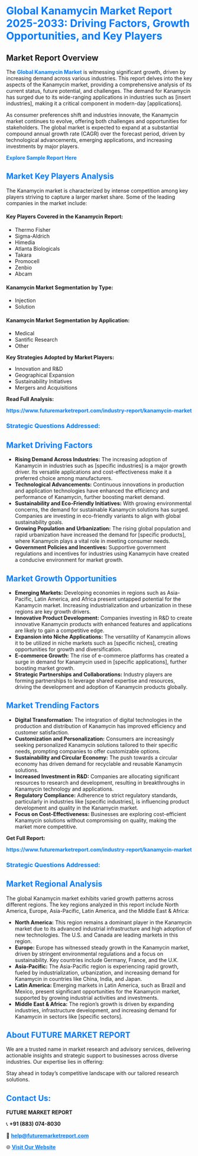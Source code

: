 <h1 style="color: #007BFF;">Global Kanamycin Market Report 2025-2033: Driving Factors, Growth Opportunities, and Key Players</h1>

<section id="overview">
<h2>Market Report Overview</h2>
<p>The <a href="https://www.futuremarketreport.com/industry-report/kanamycin-market" style="color: #007BFF; text-decoration: none;"><strong>Global Kanamycin Market</strong></a> is witnessing significant growth, driven by increasing demand across various industries. This report delves into the key aspects of the Kanamycin market, providing a comprehensive analysis of its current status, future potential, and challenges. The demand for Kanamycin has surged due to its wide-ranging applications in industries such as [insert industries], making it a critical component in modern-day [applications].</p>
<p>As consumer preferences shift and industries innovate, the Kanamycin market continues to evolve, offering both challenges and opportunities for stakeholders. The global market is expected to expand at a substantial compound annual growth rate (CAGR) over the forecast period, driven by technological advancements, emerging applications, and increasing investments by major players.</p>
</section>

<section id="overview">
<p><a href="https://www.futuremarketreport.com/request-sample/reportId=30695" style="color: #007BFF; text-decoration: none;"><strong>Explore Sample Report Here</strong></a></p>
</section>

<section id="key-players">
<h2 style="color: #007BFF;">Market Key Players Analysis</h2>
<p>The Kanamycin market is characterized by intense competition among key players striving to capture a larger market share. Some of the leading companies in the market include:</p>
<h4>Key Players Covered in the Kanamycin Report:</h4>
<ul><li>Thermo Fisher</li><li>Sigma-Aldrich</li><li>Himedia</li><li>Atlanta Biologicals</li><li>Takara</li><li>Promocell</li><li>Zenbio</li><li>Abcam</li></ul>
<h4>Kanamycin Market Segmentation by Type:</h4>
<ul><li>Injection</li><li>Solution</li></ul>

<h4>Kanamycin Market Segmentation by Application:</h4>
<ul><li>Medical</li><li>Santific Research</li><li>Other</li></ul>
<p><strong>Key Strategies Adopted by Market Players:</strong></p>
<ul>
<li>Innovation and R&D</li>
<li>Geographical Expansion</li>
<li>Sustainability Initiatives</li>
<li>Mergers and Acquisitions</li>
</ul>
</section>

<section>
<p><strong>Read Full Analysis: </strong></p><a href="https://www.futuremarketreport.com/industry-report/kanamycin-market" style="color: #007BFF; text-decoration: none;"><strong>https://www.futuremarketreport.com/industry-report/kanamycin-market</strong></a>
<h3 style="color: #007BFF;">Strategic Questions Addressed:</h3>
</section>

<section id="driving-factors">
<h2 style="color: #007BFF;">Market Driving Factors</h2>
<ul>
<li><strong>Rising Demand Across Industries:</strong> The increasing adoption of Kanamycin in industries such as [specific industries] is a major growth driver. Its versatile applications and cost-effectiveness make it a preferred choice among manufacturers.</li>
<li><strong>Technological Advancements:</strong> Continuous innovations in production and application technologies have enhanced the efficiency and performance of Kanamycin, further boosting market demand.</li>
<li><strong>Sustainability and Eco-Friendly Initiatives:</strong> With growing environmental concerns, the demand for sustainable Kanamycin solutions has surged. Companies are investing in eco-friendly variants to align with global sustainability goals.</li>
<li><strong>Growing Population and Urbanization:</strong> The rising global population and rapid urbanization have increased the demand for [specific products], where Kanamycin plays a vital role in meeting consumer needs.</li>
<li><strong>Government Policies and Incentives:</strong> Supportive government regulations and incentives for industries using Kanamycin have created a conducive environment for market growth.</li>
</ul>
</section>

<section id="growth-opportunities">
<h2 style="color: #007BFF;">Market Growth Opportunities</h2>
<ul>
<li><strong>Emerging Markets:</strong> Developing economies in regions such as Asia-Pacific, Latin America, and Africa present untapped potential for the Kanamycin market. Increasing industrialization and urbanization in these regions are key growth drivers.</li>
<li><strong>Innovative Product Development:</strong> Companies investing in R&D to create innovative Kanamycin products with enhanced features and applications are likely to gain a competitive edge.</li>
<li><strong>Expansion into Niche Applications:</strong> The versatility of Kanamycin allows it to be utilized in niche markets such as [specific niches], creating opportunities for growth and diversification.</li>
<li><strong>E-commerce Growth:</strong> The rise of e-commerce platforms has created a surge in demand for Kanamycin used in [specific applications], further boosting market growth.</li>
<li><strong>Strategic Partnerships and Collaborations:</strong> Industry players are forming partnerships to leverage shared expertise and resources, driving the development and adoption of Kanamycin products globally.</li>
</ul>
</section>

<section id="trending-factors">
<h2 style="color: #007BFF;">Market Trending Factors</h2>
<ul>
<li><strong>Digital Transformation:</strong> The integration of digital technologies in the production and distribution of Kanamycin has improved efficiency and customer satisfaction.</li>
<li><strong>Customization and Personalization:</strong> Consumers are increasingly seeking personalized Kanamycin solutions tailored to their specific needs, prompting companies to offer customizable options.</li>
<li><strong>Sustainability and Circular Economy:</strong> The push towards a circular economy has driven demand for recyclable and reusable Kanamycin solutions.</li>
<li><strong>Increased Investment in R&D:</strong> Companies are allocating significant resources to research and development, resulting in breakthroughs in Kanamycin technology and applications.</li>
<li><strong>Regulatory Compliance:</strong> Adherence to strict regulatory standards, particularly in industries like [specific industries], is influencing product development and quality in the Kanamycin market.</li>
<li><strong>Focus on Cost-Effectiveness:</strong> Businesses are exploring cost-efficient Kanamycin solutions without compromising on quality, making the market more competitive.</li>
</ul>
</section>

<section>
<p><strong>Get Full Report: </strong></p><a href="https://www.futuremarketreport.com/industry-report/kanamycin-market" style="color: #007BFF; text-decoration: none;"><strong>https://www.futuremarketreport.com/industry-report/kanamycin-market</strong></a>
<h3 style="color: #007BFF;">Strategic Questions Addressed:</h3>
</section>


<section id="regional-analysis">
<h2 style="color: #007BFF;">Market Regional Analysis</h2>
<p>The global Kanamycin market exhibits varied growth patterns across different regions. The key regions analyzed in this report include North America, Europe, Asia-Pacific, Latin America, and the Middle East & Africa:</p>
<ul>
<li><strong>North America:</strong> This region remains a dominant player in the Kanamycin market due to its advanced industrial infrastructure and high adoption of new technologies. The U.S. and Canada are leading markets in this region.</li>
<li><strong>Europe:</strong> Europe has witnessed steady growth in the Kanamycin market, driven by stringent environmental regulations and a focus on sustainability. Key countries include Germany, France, and the U.K.</li>
<li><strong>Asia-Pacific:</strong> The Asia-Pacific region is experiencing rapid growth, fueled by industrialization, urbanization, and increasing demand for Kanamycin in countries like China, India, and Japan.</li>
<li><strong>Latin America:</strong> Emerging markets in Latin America, such as Brazil and Mexico, present significant opportunities for the Kanamycin market, supported by growing industrial activities and investments.</li>
<li><strong>Middle East & Africa:</strong> The region’s growth is driven by expanding industries, infrastructure development, and increasing demand for Kanamycin in sectors like [specific sectors].</li>
</ul>
</section>

<footer>
<h2 style="color: #007BFF;">About FUTURE MARKET REPORT</h2>
<p>We are a trusted name in market research and advisory services, delivering actionable insights and strategic support to businesses across diverse industries. Our expertise lies in offering:</p>

<p>Stay ahead in today’s competitive landscape with our tailored research solutions.</p>

<h2 style="color: #007BFF;">Contact Us:</h2>
<p><strong>FUTURE MARKET REPORT</strong></p>
<p>📞 <strong>+91 (883) 074-8030</strong></p>
<p>📧 <strong><a href="mailto:help@futuremarketreport.com" style="color: #007BFF;">help@futuremarketreport.com</a></strong></p>
<p>🌐 <strong><a href="https://www.futuremarketreport.com/" style="color: #007BFF;">Visit Our Website</a></strong></p>
</footer>